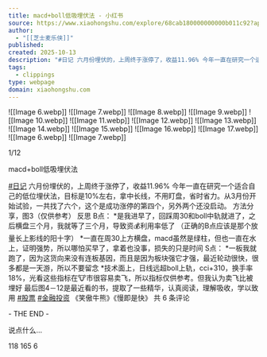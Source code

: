 ```yaml
---
title: macd+boll低吸埋伏法 - 小红书
source: https://www.xiaohongshu.com/explore/68cab180000000000b011c92?app_platform=android&ignoreEngage=true&app_version=8.96.0&share_from_user_hidden=true&xsec_source=app_share&type=normal&xsec_token=CBUST4dDeh7z7DLpqHWBi_W3uV7qA0Kl5EpxmcyP-NQfc=&author_share=1&xhsshare=CopyLink&shareRedId=ODc6N0dJOk02NzUyOTgwNjczOTdGPUpN&apptime=1760031166&share_id=3286a1b8a05547e38293438943ebb31d&share_channel=copy_link
author:
  - "[[芝士麦乐侠]]"
published:
created: 2025-10-13
description: "#日记 六月份埋伏的，上周终于涨停了，收益11.96% 今年一直在研究一个适合自己的低位埋伏法，目标是10%左右，拿中长线，不用盯盘，省时省力。从3月份开始试验，一共找了六个，这个是成功涨停的第四个，另外两个还没启动。 方法分享，图3（仅供参考） \t 反思 B点： *是我进早了，回踩周30和boll中轨就进了，之后横盘三个月，我就等了三个月，导致资💰利用率低了（正确的B点应该是那个放量长上影线的阳十字） *一直在周30上方横盘，macd虽然是绿柱，但也一直在水上，证明强势，所以哪怕买早了，拿着也没事，损失的只是时间 \t S点： *一板我就跑了，因为这货向来没有连板基因，而且是因为板块强它才强，最近轮动很快，很多都是一天游，所以不要留念 *技术面上，日线远超boll上轨，cci+310，换手率18%，光看这些指标在🐮市很容易卖飞，所以指标仅供参考。但我认为卖飞比被埋好 \t 最后图4－12是最近看的书，提取了一些精华，认真阅读，理解吸收，学以致用 \t #股票 #金融投资"
tags:
  - clippings
type: webpage
domain: xiaohongshu.com
---
```

![[Image 6.webp]] ![[Image 7.webp]] ![[Image 8.webp]] ![[Image 9.webp]] ![[Image 10.webp]] ![[Image 11.webp]] ![[Image 12.webp]] ![[Image 13.webp]] ![[Image 14.webp]] ![[Image 15.webp]] ![[Image 16.webp]] ![[Image 17.webp]] ![[Image 6.webp]] ![[Image 7.webp]]

1/12

macd+boll低吸埋伏法

[#日记](https://www.xiaohongshu.com/search_result?keyword=%25E6%2597%25A5%25E8%25AE%25B0&type=54&source=web_note_detail_r10) 六月份埋伏的，上周终于涨停了，收益11.96% 今年一直在研究一个适合自己的低位埋伏法，目标是10%左右，拿中长线，不用盯盘，省时省力。从3月份开始试验，一共找了六个，这个是成功涨停的第四个，另外两个还没启动。 方法分享，图3（仅供参考） 反思 B点： \*是我进早了，回踩周30和boll中轨就进了，之后横盘三个月，我就等了三个月，导致资💰利用率低了 （正确的B点应该是那个放量长上影线的阳十字） \*一直在周30上方横盘，macd虽然是绿柱，但也一直在水上，证明强势，所以哪怕买早了，拿着也没事，损失的只是时间 S点： \*一板我就跑了，因为这货向来没有连板基因，而且是因为板块强它才强，最近轮动很快，很多都是一天游，所以不要留念 \*技术面上，日线远超boll上轨，cci+310，换手率18%，光看这些指标在🐮市很容易卖飞，所以指标仅供参考。但我认为卖飞比被埋好 最后图4－12是最近看的书，提取了一些精华，认真阅读，理解吸收，学以致用 [#股票](https://www.xiaohongshu.com/search_result?keyword=%25E8%2582%25A1%25E7%25A5%25A8&type=54&source=web_note_detail_r10) [#金融投资](https://www.xiaohongshu.com/search_result?keyword=%25E9%2587%2591%25E8%259E%258D%25E6%258A%2595%25E8%25B5%2584&type=54&source=web_note_detail_r10)
《笑傲牛熊》《慢即是快》
共 6 条评论

\- THE END -

说点什么...

118 165 6